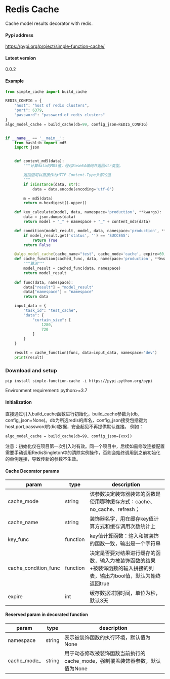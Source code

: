 # Redis Cache

Cache model results decorator with redis.


#### Pypi address

https://pypi.org/project/simple-function-cache/


#### Latest version

0.0.2


#### Example

```python
from simple_cache import build_cache

REDIS_CONFIG = {
    "host": "host of redis clusters",
    "port": 6379,
    "password": "password of redis clusters"
}
algo_model_cache = build_cache(db=99, config_json=REDIS_CONFIG)


if __name__ == '__main__':
    from hashlib import md5
    import json


    def content_md5(data):
        """计算data的MD5值，经过Base64编码并返回str类型。

        返回值可以直接作为HTTP Content-Type头部的值
        """
        if isinstance(data, str):
            data = data.encode(encoding='utf-8')

        m = md5(data)
        return m.hexdigest().upper()

    def key_calculate(model, data, namespace='production', **kwargs):
        data = json.dumps(data)
        return model + "_" + namespace + "_" + content_md5(data)

    def condition(model_result, model, data, namespace='production', **kwargs):
        if model_result.get('status', '') == 'SUCCESS':
            return True
        return False

    @algo_model_cache(cache_name="test", cache_mode='cache', expire=60, key_func=key_calculate, cache_condition_func=condition)
    def cache_function(cached_func, data, namespace='production', **kwargs):
        """算法"""
        model_result = cached_func(data, namespace)
        return model_result
    
    def func(data, namespace):
        data["result"] = "model_result"
        data["namespace"] = "namespace"
        return data

    input_data = {
        "task_id": "test_cache",
        "data": {
            "curtain_size": [
                1280,
                720
            ]
        }
    }

    result = cache_function(func, data=input_data, namespace='dev')
    print(result)

```

### Download and setup

`pip install simple-function-cache -i https://pypi.python.org/pypi`

Environment requirement: python>=3.7

#### Initialization

直接通过引入build_cache函数进行初始化，build_cache参数为(db, config_json=None)。db为所选redis的库名，config_json接受包括键为host,port,password的dict数据，安全起见不再提供默认连接。
例如：

`algo_model_cache = build_cache(db=99, config_json={xxx})`

注意：初始化仅在项目第一次引入时有效。同一个项目中，后续如需修改连接配置需要手动调用RedisSingleton中的清除实例操作，否则会始终调用到之前初始化的单例连接，导致传新的参数不生效。

#### Cache Decorator params

| param        | type            |  description |
| ------------ | ---------------- | ------------ |
| cache_mode | string | 该参数决定装饰器装饰的函数是使用哪种缓存方式：cache、no_cache、refresh； |
| cache_name | string | 装饰器名字，用在缓存key值计算方式和缓存调用次数统计上 |
| key_func  | function | key值计算函数：输入和被装饰的函数一致，输出是一个字符串 |
| cache_condition_func | function | 决定是否要对结果进行缓存的函数，输入为被装饰函数的结果+被装饰函数的输入拼接的列表，输出为bool值，默认为始终返回true |
| expire | int | 缓存数据过期时间，单位为秒，默认3天 |


#### Reserved param in decorated function

| param        | type            |  description |
| ------------ | ---------------- | ------------ |
| namespace | string | 表示被装饰函数的执行环境，默认值为None |
| cache_mode_ | string | 用于动态修改被装饰函数当前执行的cache_mode，强制覆盖装饰器参数，默认值为None |
